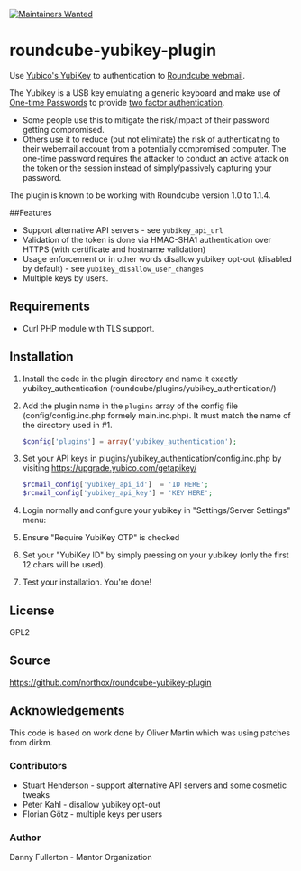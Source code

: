 [![Maintainers Wanted](https://img.shields.io/badge/maintainers-wanted-red.svg)](https://github.com/pickhardt/maintainers-wanted)

# roundcube-yubikey-plugin
Use [Yubico's YubiKey](https://www.yubico.com/products/yubikey-hardware/) to authentication to [Roundcube webmail](http://roundcube.net/).

The Yubikey is a USB key emulating a generic keyboard and make use of [One-time Passwords](https://en.wikipedia.org/wiki/One-time_password) to provide [two factor authentication](https://en.wikipedia.org/wiki/Two-factor_authentication).

- Some people use this to mitigate the risk/impact of their password getting compromised. 
- Others use it to reduce (but not elimitate) the risk of authenticating to their webemail account from a potentially compromised computer. The one-time password requires the attacker to conduct an active attack on the token or the session instead of simply/passively capturing your password.

The plugin is known to be working with Roundcube version 1.0 to 1.1.4.

##Features
- Support alternative API servers - see `yubikey_api_url`
- Validation of the token is done via HMAC-SHA1 authentication over HTTPS (with certificate and hostname validation)
- Usage enforcement or in other words disallow yubikey opt-out (disabled by default) - see `yubikey_disallow_user_changes`
- Multiple keys by users.

## Requirements
- Curl PHP module with TLS support.

## Installation
1. Install the code in the plugin directory and name it exactly yubikey_authentication (roundcube/plugins/yubikey_authentication/)
2. Add the plugin name in the `plugins` array of the config file (config/config.inc.php formely main.inc.php). It must match the name of the directory used in #1. 

    ```php
    $config['plugins'] = array('yubikey_authentication');
    ```

3. Set your API keys in plugins/yubikey_authentication/config.inc.php by visiting https://upgrade.yubico.com/getapikey/

    ```php
    $rcmail_config['yubikey_api_id']  = 'ID HERE'; 
    $rcmail_config['yubikey_api_key'] = 'KEY HERE';
    ```

4. Login normally and configure your yubikey in "Settings/Server Settings" menu:
  1. Ensure "Require YubiKey OTP" is checked
  2. Set your "YubiKey ID" by simply pressing on your yubikey (only the first 12 chars will be used).

5. Test your installation. You're done!

## License
GPL2

## Source
https://github.com/northox/roundcube-yubikey-plugin

## Acknowledgements
This code is based on work done by Oliver Martin which was using patches from dirkm.

### Contributors
- Stuart Henderson - support alternative API servers and some cosmetic tweaks
- Peter Kahl - disallow yubikey opt-out
- Florian Götz - multiple keys per users

### Author
Danny Fullerton - Mantor Organization
